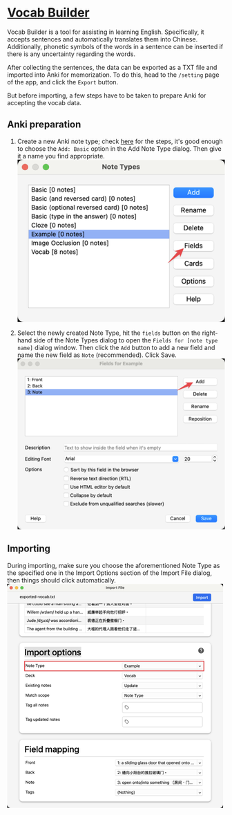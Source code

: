 # [Vocab Builder](https://vocab-builder-tau.vercel.app/)

Vocab Builder is a tool for assisting in learning English. Specifically, it accepts sentences and automatically translates them into Chinese. Additionally, phonetic symbols of the words in a sentence can be inserted if there is any uncertainty regarding the words.

After collecting the sentences, the data can be exported as a TXT file and imported into Anki for memorization. To do this, head to the `/setting` page of the app, and click the `Export` button.

But before importing, a few steps have to be taken to prepare Anki for accepting the vocab data.

## Anki preparation

1. Create a new Anki note type; check [here](https://docs.ankiweb.net/editing.html#:~:text=To%20create%20a%20new%20type%20of%20note%2C%20choose%20Tools%20%E2%86%92%20Manage%20Note%20Types%20from%20the%20main%20Anki%20window.%20Then%20click%20%22Add%22%20to%20add%20a%20new%20type%20of%20note.%20You%20will%20now%20see%20another%20screen%20that%20gives%20you%20a%20choice%20of%20note%20types%20to%20base%20the%20new%20type%20on.) for the steps, it's good enough to choose the `Add: Basic` option in the Add Note Type dialog. Then give it a name you find appropriate.
   ![new Note Type](./assets/img-1.png)

2. Select the newly created Note Type, hit the `fields` button on the right-hand side of the Note Types dialog to open the `Fields for [note type name]` dialog window. Then click the `Add` button to add a new field and name the new field as `Note` (recommended). Click Save.
   ![add a note field](./assets/img-2.png)

## Importing

During importing, make sure you choose the aforementioned Note Type as the specified one in the Import Options section of the Import File dialog, then things should click automatically.
![choose the right Note Type](./assets/img-3.png)
